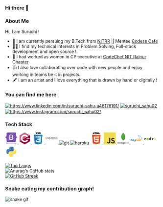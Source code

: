 ### Hi there 👋


### About Me

Hi, I am Suruchi !

- 🌱 I am currently persuing my B.Tech from [NITRR](http://www.nitrr.ac.in/) || Mentee [Codess Cafe](https://codess.cafe/)
- 👩‍💻 I find my technical interests in Problem Solving, Full-stack development and open source !.
- 🔭 I had worked as women in CP executive at [CodeChef NIT Raipur Chapter](https://www.linkedin.com/company/codechef-nitrr-chapter/?originalSubdomain=in)
- 👍 I also love collaborating over code with new people and enjoy working in teams be it in projects.
- 🖋️ I am an artist and I love everything that is drawn by hand or digitally !

### You can find me here 

<p align="left">

<a href="https://www.linkedin.com/in/suruchi-sahu-a46176191/" target="blank"><img align="center" src="https://raw.githubusercontent.com/rahuldkjain/github-profile-readme-generator/master/src/images/icons/Social/linked-in-alt.svg" alt="https://www.linkedin.com/in/suruchi-sahu-a46176191/" height="30" width="40" /></a>
<a href="https://twitter.com/suruchi_sahu02" target="blank"><img align="center" src="https://raw.githubusercontent.com/rahuldkjain/github-profile-readme-generator/master/src/images/icons/Social/twitter.svg" alt="suruchi_sahu02" height="30" width="40" /></a>
<a href="https://www.instagram.com/suruchi_sahu02/" target="blank"><img align="center" src="https://raw.githubusercontent.com/rahuldkjain/github-profile-readme-generator/master/src/images/icons/Social/instagram.svg" alt="https://www.instagram.com/suruchi_sahu02/" height="30" width="40" /></a>
</p>

<h3 align="left">Tech Stack</h3>
<p align="left"> <a href="https://getbootstrap.com" target="_blank" rel="noreferrer"> <img src="https://raw.githubusercontent.com/devicons/devicon/master/icons/bootstrap/bootstrap-plain-wordmark.svg" alt="bootstrap" width="40" height="40"/> </a> <a href="https://www.w3schools.com/cpp/" target="_blank" rel="noreferrer"> <img src="https://raw.githubusercontent.com/devicons/devicon/master/icons/cplusplus/cplusplus-original.svg" alt="cplusplus" width="40" height="40"/> </a> <a href="https://www.w3schools.com/css/" target="_blank" rel="noreferrer"> <img src="https://raw.githubusercontent.com/devicons/devicon/master/icons/css3/css3-original-wordmark.svg" alt="css3" width="40" height="40"/> </a> <a href="https://expressjs.com" target="_blank" rel="noreferrer"> <img src="https://raw.githubusercontent.com/devicons/devicon/master/icons/express/express-original-wordmark.svg" alt="express" width="40" height="40"/> </a> <a href="https://git-scm.com/" target="_blank" rel="noreferrer"> <img src="https://www.vectorlogo.zone/logos/git-scm/git-scm-icon.svg" alt="git" width="40" height="40"/> </a> <a href="https://heroku.com" target="_blank" rel="noreferrer"> <img src="https://www.vectorlogo.zone/logos/heroku/heroku-icon.svg" alt="heroku" width="40" height="40"/> </a> <a href="https://www.w3.org/html/" target="_blank" rel="noreferrer"> <img src="https://raw.githubusercontent.com/devicons/devicon/master/icons/html5/html5-original-wordmark.svg" alt="html5" width="40" height="40"/> </a> <a href="https://developer.mozilla.org/en-US/docs/Web/JavaScript" target="_blank" rel="noreferrer"> <img src="https://raw.githubusercontent.com/devicons/devicon/master/icons/javascript/javascript-original.svg" alt="javascript" width="40" height="40"/> </a> <a href="https://www.mongodb.com/" target="_blank" rel="noreferrer"> <img src="https://raw.githubusercontent.com/devicons/devicon/master/icons/mongodb/mongodb-original-wordmark.svg" alt="mongodb" width="40" height="40"/> </a> <a href="https://www.mysql.com/" target="_blank" rel="noreferrer"> <img src="https://raw.githubusercontent.com/devicons/devicon/master/icons/mysql/mysql-original-wordmark.svg" alt="mysql" width="40" height="40"/> </a> <a href="https://nodejs.org" target="_blank" rel="noreferrer"> <img src="https://raw.githubusercontent.com/devicons/devicon/master/icons/nodejs/nodejs-original-wordmark.svg" alt="nodejs" width="40" height="40"/> </a> <a href="https://www.python.org" target="_blank" rel="noreferrer"> <img src="https://raw.githubusercontent.com/devicons/devicon/master/icons/python/python-original.svg" alt="python" width="40" height="40"/> </a> </p>

[![Top Langs](https://github-readme-stats.vercel.app/api/top-langs/?username=suruchi2402&layout=compact)](https://github.com/suruchi2402/github-readme-stats)
</br>
![Anurag's GitHub stats](https://github-readme-stats.vercel.app/api?username=suruchi2402&show_icons=true)
</br>
[![GitHub Streak](https://github-readme-streak-stats.herokuapp.com?user=suruchi2402&date_format=M%20j%5B%2C%20Y%5D)](https://git.io/streak-stats)

### Snake eating my contribution graph!

![snake gif](https://github.com/suruchi2402/suruchi2402/blob/output/github-contribution-grid-snake.gif)
